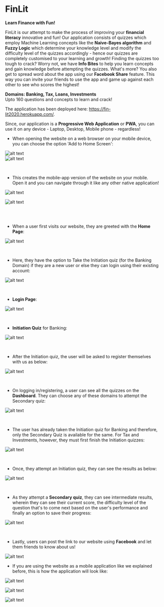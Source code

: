 # FinLit

**Learn Finance with Fun!**

FinLit is our attempt to make the process of improving your **financial literacy** innovative and fun! Our application consists of quizzes which employ Machine Learning concepts like the **Naive-Bayes algorithm** and **Fuzzy Logic** which determine your knowledge level and modify the difficulty level of the quizzes accordingly - hence our quizzes are completely customised to your learning and growth! Finding the quizzes too tough to crack? Worry not, we have **Info Bites** to help you learn concepts and gain knowledge before attempting the quizzes. What's more? You also get to spread word about the app using our **Facebook Share** feature. This way you can invite your friends to use the app and game up against each other to see who scores the highest!

**Domains: Banking, Tax, Loans, Investments**<br>
Upto 160 questions and concepts to learn and crack!<br>

The application has been deployed here:  https://fin-lit2020.herokuapp.com/.

Since, our application is a **Progressive Web Application** or **PWA**, you can use it on any device - Laptop, Desktop, Mobile phone - regardless!


- When opening the website on a web browser on your mobile device, you can choose the option 'Add to Home Screen':

![alt text](https://github.com/kets99/Fin-Lit/blob/hints-exp-timer/assets/images/Mobile_1.PNG) <br>
![alt text](https://github.com/kets99/Fin-Lit/blob/hints-exp-timer/assets/images/Mobile_2.PNG)


<br>

- This creates the mobile-app version of the website on your mobile. Open it and you can navigate through it like any other native application!

![alt text](https://github.com/kets99/Fin-Lit/blob/hints-exp-timer/assets/images/Mobile_3.PNG) <br>

![alt text](https://github.com/kets99/Fin-Lit/blob/hints-exp-timer/assets/images/Mobile_4.PNG) 

<br><br>
- When a user first visits our website, they are greeted with the **Home Page**:

![alt text](https://github.com/kets99/Fin-Lit/blob/hints-exp-timer/assets/images/img1.PNG)

<br>

- Here, they have the option to Take the Initiation quiz (for the Banking Domain) if they are a new user or else they can login using their existing account:

![alt text](https://github.com/kets99/Fin-Lit/blob/hints-exp-timer/assets/images/img2.PNG)


<br>

- **Login Page**:

![alt text](https://github.com/kets99/Fin-Lit/blob/hints-exp-timer/assets/images/img4.PNG)


<br>

- **Initiation Quiz** for Banking: 

![alt text](https://github.com/kets99/Fin-Lit/blob/hints-exp-timer/assets/images/img5.PNG)


<br>

- After the Initiation quiz, the user will be asked to register themselves with us as below:

![alt text](https://github.com/kets99/Fin-Lit/blob/hints-exp-timer/assets/images/img3.PNG)


<br>

- On logging in/registering, a user can see all the quizzes on the **Dashboard**. They can choose any of these domains to attempt the Secondary quiz:

![alt text](https://github.com/kets99/Fin-Lit/blob/hints-exp-timer/assets/images/img6.PNG)


<br>

- The user has already taken the Initiation quiz for Banking and therefore, only the Secondary Quiz is available for the same. For Tax and Investments, however, they must first finish the Initiation quizzes:

![alt text](https://github.com/kets99/Fin-Lit/blob/hints-exp-timer/assets/images/img7.PNG)


<br>

- Once, they attempt an Initiation quiz, they can see the results as below:

![alt text](https://github.com/kets99/Fin-Lit/blob/hints-exp-timer/assets/images/img8.PNG)


<br>

- As they attempt a **Secondary quiz**, they can see intermediate results, wherein they can see their current score, the difficulty level of the question that's to come next based on the user's performance and finally an option to save their progress:

![alt text](https://github.com/kets99/Fin-Lit/blob/hints-exp-timer/assets/images/Secondary%20Results.png)


<br>

- Lastly, users can post the link to our website using **Facebook** and let them friends to know about us!

![alt text](https://github.com/kets99/Fin-Lit/blob/hints-exp-timer/assets/images/img9.PNG)

- If you are using the website as a mobile application like we explained before, this is how the application will look like:

![alt text](https://github.com/kets99/Fin-Lit/blob/hints-exp-timer/assets/images/Mobile_5.PNG) <br>

![alt text](https://github.com/kets99/Fin-Lit/blob/hints-exp-timer/assets/images/Mobile_6.PNG) <br>

![alt text](https://github.com/kets99/Fin-Lit/blob/hints-exp-timer/assets/images/Mobile_7.PNG)
